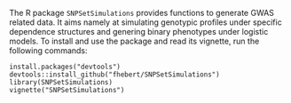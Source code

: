 The R package `SNPSetSimulations` provides functions to generate GWAS related data. It aims namely at simulating genotypic
profiles under specific dependence structures and genering binary phenotypes under logistic models. To install and use the 
package and read its vignette, run the following commands:

```{r,eval=FALSE}
install.packages("devtools")
devtools::install_github("fhebert/SNPSetSimulations")
library(SNPSetSimulations)
vignette("SNPSetSimulations")
```
